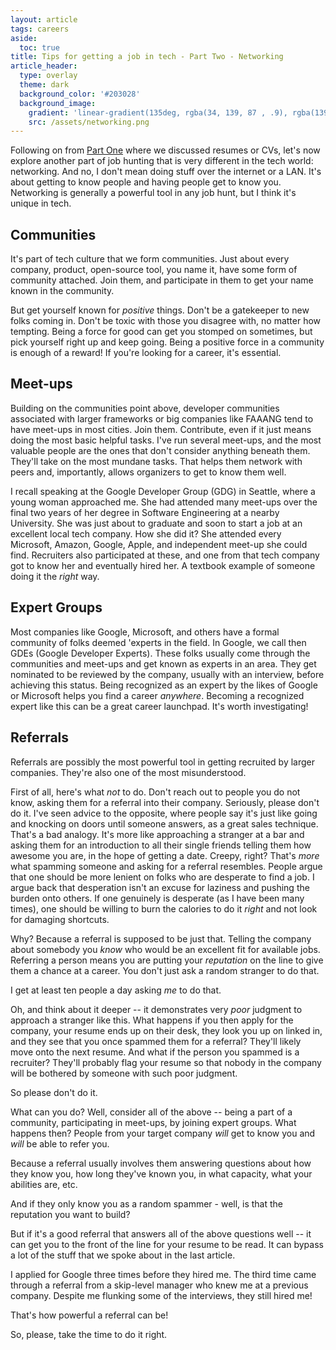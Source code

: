 ```yaml
---
layout: article
tags: careers
aside:
  toc: true
title: Tips for getting a job in tech - Part Two - Networking
article_header:
  type: overlay
  theme: dark
  background_color: '#203028'
  background_image:
    gradient: 'linear-gradient(135deg, rgba(34, 139, 87 , .9), rgba(139, 34, 139, .9))'
    src: /assets/networking.png
---
```


Following on from [Part One](https://laurencemoroney.com/2021/06/02/resumetips.html) where we discussed resumes or CVs, let's now explore another part of job hunting that is very different in the tech world: networking. And no, I don't mean doing stuff over the internet or a LAN. It's about getting to know people and having people get to know you. Networking is generally a powerful tool in any job hunt, but I think it's unique in tech.

## Communities
It's part of tech culture that we form communities. Just about every company, product, open-source tool, you name it, have some form of community attached. Join them, and participate in them to get your name known in the community.

But get yourself known for *positive* things. Don't be a gatekeeper to new folks coming in. Don't be toxic with those you disagree with, no matter how tempting. Being a force for good can get you stomped on sometimes, but pick yourself right up and keep going. Being a positive force in a community is enough of a reward! If you're looking for a career, it's essential.

## Meet-ups
Building on the communities point above, developer communities associated with larger frameworks or big companies like FAAANG tend to have meet-ups in most cities. Join them. Contribute, even if it just means doing the most basic helpful tasks. I've run several meet-ups, and the most valuable people are the ones that don't consider anything beneath them. They'll take on the most mundane tasks. That helps them network with peers and, importantly, allows organizers to get to know them well. 

I recall speaking at the Google Developer Group (GDG) in Seattle, where a young woman approached me. She had attended many meet-ups over the final two years of her degree in Software Engineering at a nearby University. She was just about to graduate and soon to start a job at an excellent local tech company. How she did it? She attended every Microsoft, Amazon, Google, Apple, and independent meet-up she could find. Recruiters also participated at these, and one from that tech company got to know her and eventually hired her. A textbook example of someone doing it the *right* way.

## Expert Groups
Most companies like Google, Microsoft, and others have a formal community of folks deemed 'experts in the field. In Google, we call then GDEs (Google Developer Experts). These folks usually come through the communities and meet-ups and get known as experts in an area. They get nominated to be reviewed by the company, usually with an interview, before achieving this status. Being recognized as an expert by the likes of Google or Microsoft helps you find a career *anywhere*. 
Becoming a recognized expert like this can be a great career launchpad. It's worth investigating!

## Referrals
Referrals are possibly the most powerful tool in getting recruited by larger companies. They're also one of the most misunderstood.

First of all, here's what *not* to do. Don't reach out to people you do not know, asking them for a referral into their company. Seriously, please don't do it. I've seen advice to the opposite, where people say it's just like going and knocking on doors until someone answers, as a great sales technique. That's a bad analogy. It's more like approaching a stranger at a bar and asking them for an introduction to all their single friends telling them how awesome you are, in the hope of getting a date. Creepy, right? That's *more* what spamming someone and asking for a referral resembles. People argue that one should be more lenient on folks who are desperate to find a job. I argue back that desperation isn't an excuse for laziness and pushing the burden onto others. If one genuinely is desperate (as I have been many times), one should be willing to burn the calories to do it *right* and not look for damaging shortcuts.

Why? Because a referral is supposed to be just that. Telling the company about somebody you *know* who would be an excellent fit for available jobs. Referring a person means you are putting your *reputation* on the line to give them a chance at a career. You don't just ask a random stranger to do that. 

I get at least ten people a day asking *me* to do that. 

Oh, and think about it deeper -- it demonstrates very *poor* judgment to approach a stranger like this. What happens if you then apply for the company, your resume ends up on their desk, they look you up on linked in, and they see that you once spammed them for a referral? They'll likely move onto the next resume. And what if the person you spammed is a recruiter? They'll probably flag your resume so that nobody in the company will be bothered by someone with such poor judgment. 

So please don't do it.

What can you do? Well, consider all of the above -- being a part of a community, participating in meet-ups, by joining expert groups. What happens then? People from your target company *will* get to know you and *will* be able to refer you.

Because a referral usually involves them answering questions about how they know you, how long they've known you, in what capacity, what your abilities are, etc. 

And if they only know you as a random spammer - well, is that the reputation you want to build?

But if it's a good referral that answers all of the above questions well -- it can get you to the front of the line for your resume to be read. It can bypass a lot of the stuff that we spoke about in the last article.

I applied for Google three times before they hired me. The third time came through a referral from a skip-level manager who knew me at a previous company. Despite me flunking some of the interviews, they still hired me!

That's how powerful a referral can be!

So, please, take the time to do it right.




